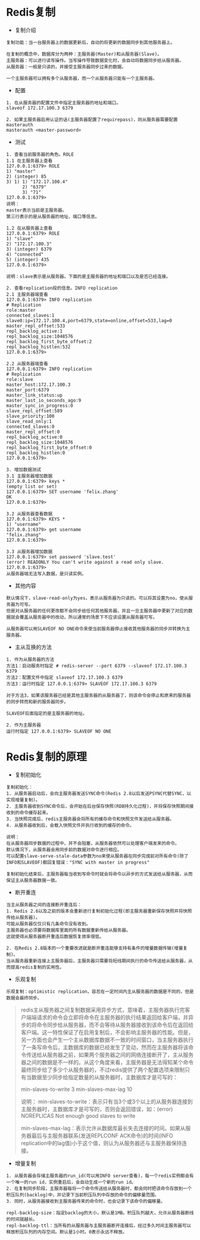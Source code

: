 # Redis复制
* 复制介绍
```
复制功能：当一台服务器上的数据更新后，自动的将更新的数据同步到其他服务器上。

在复制的概念中，数据库分为两种：主服务器(Master)和从服务器(Slave)。
主服务器：可以进行读写操作。当写操作导致数据变化时，会自动将数据同步给从服务器。
从服务器：一般是只读的，并接受主服务器同步过来的数据。

一个主服务器可以拥有多个从服务器，而一个从服务器只能有一个主服务器。
```

* 配置
```
1. 在从服务器的配置文件中指定主服务器的地址和端口。
slaveof 172.17.100.3 6379

2. 如果主服务器启用认证的话(主服务器配置了requirepass)，则从服务器需要配置masterauth
masterauth <master-password>
```

* 测试
```
1. 查看当前服务器的角色。ROLE
1.1 在主服务器上查看
127.0.0.1:6379> ROLE
1) "master"
2) (integer) 85
3) 1) 1) "172.17.100.4"
      2) "6379"
      3) "71"
127.0.0.1:6379>
说明：
master表示当前是主服务器。
第三行表示的是从服务器的地址、端口等信息。

1.2 在从服务器上查看
127.0.0.1:6379> ROLE
1) "slave"
2) "172.17.100.3"
3) (integer) 6379
4) "connected"
5) (integer) 435
127.0.0.1:6379>

说明：slave表示是从服务器。下面的是主服务器的地址和端口以及是否已经连接。

2. 查看replication段的信息。INFO replication
2.1 主服务器端查看
127.0.0.1:6379> INFO replication
# Replication
role:master
connected_slaves:1
slave0:ip=172.17.100.4,port=6379,state=online,offset=533,lag=0
master_repl_offset:533
repl_backlog_active:1
repl_backlog_size:1048576
repl_backlog_first_byte_offset:2
repl_backlog_histlen:532
127.0.0.1:6379>

2.2 从服务器端查看
127.0.0.1:6379> INFO replication
# Replication
role:slave
master_host:172.17.100.3
master_port:6379
master_link_status:up
master_last_io_seconds_ago:9
master_sync_in_progress:0
slave_repl_offset:589
slave_priority:100
slave_read_only:1
connected_slaves:0
master_repl_offset:0
repl_backlog_active:0
repl_backlog_size:1048576
repl_backlog_first_byte_offset:0
repl_backlog_histlen:0
127.0.0.1:6379>

3. 增加数据测试
3.1 主服务器增加数据
127.0.0.1:6379> keys *
(empty list or set)
127.0.0.1:6379> SET username 'felix.zhang'
OK
127.0.0.1:6379>

3.2 从服务器查看数据
127.0.0.1:6379> KEYS *
1) "username"
127.0.0.1:6379> get username
"felix.zhang"
127.0.0.1:6379>

3.3 从服务器增加数据
127.0.0.1:6379> set password 'slave.test'
(error) READONLY You can't write against a read only slave.
127.0.0.1:6379>
从服务器端无法写入数据，是只读实例。
```

* 其他内容
```
默认情况下，slave-read-only为yes，表示从服务器为只读的。可以将其设置为no，使从服务器为可写。
但是对从服务器的任何更改都不会同步给任何其他服务器，并且一旦主服务器中更新了对应的数据就会覆盖从服务器中的改动，所以通常的场景下不应该设置从服务器可写。

从服务器可以用SLAVEOF NO ONE命令来使当前服务器停止接收其他服务器的同步并转换为主服务器。

```

* 主从互换的方法
```
1. 作为从服务器的方法
方法1：启动服务时指定 # redis-server --port 6379 --slaveof 172.17.100.3 6379
方法2：配置文件中指定 slaveof 172.17.100.3 6379
方法3：运行时指定 127.0.0.1:6379> SLAVEOF 172.17.100.3 6379

对于方法3，如果该服务器已经是其他主服务器的从服务器了，则该命令会停止和原来的服务器的同步转而和新的服务器同步。

SLAVEOF后面指定的是主服务器的地址。

2. 作为主服务器
运行时指定 127.0.0.1:6379> SLAVEOF NO ONE
```


# Redis复制的原理
* 复制初始化
```
复制初始化：
1. 从服务器启动后，会向主服务器发送SYNC命令(Redis 2.8以后发送PSYNC代替SYNC，以实现增量复制)。
2. 主服务器收到SYNC命令后，会开始在后台保存快照(RDB持久化过程)，并将保存快照期间接收到的命令缓存起来。
3. 当快照完成后，redis主服务器会将所有的缓存命令和快照文件发送给从服务器。
4. 从服务器收到后，会载入快照文件并执行收到的缓存的命令。

说明：
在从服务器同步数据的过程中，并不会阻塞，从服务器依然可以处理客户端发来的命令。
默认情况下，从服务器会用同步前的数据对命令进行相应。
可以配置slave-serve-stale-data参数为no来使从服务器在同步完成前对所有命令(除了INFO和SLAVEOF)都回复错误："SYNC with master in progress"

复制初始化结束后，主服务器每当收到写命令时就会将命令以异步的方式发送给从服务器，从而保证主从服务器数据一致。
```

* 断开重连
```
当主从服务器之间的连接断开重连后：
1. Redis 2.6以及之前的版本会重新进行复制初始化过程(即主服务器重新保存快照并将快照传给从服务器)。
可能从服务器仅仅只有几条命令没有收到。
主服务器也必须要将数据库里面的所有数据重新传给从服务器。
这就使得从服务器断开重连后数据恢复效率很低。

2. 在Redis 2.8版本的一个重要改进就是断开重连能够支持有条件的增量数据传输(增量复制)。
当从服务器重新连接上主服务器后，主服务器只需要将短线期间执行的命令传送给从服务器，从而提高redis复制的实用性。
```


* 乐观复制
```
乐观复制：optimistic replication，容忍在一定时间内主从服务器的数据是不同的，但是数据会最终同步。
```

>redis主从服务器之间复制数据采用异步方式，意味着，主服务器执行完客户端端请求的命令会立即将命令在主服务器的执行结果返回给客户端，并异步的将命令同步给从服务器，而不会等待从服务器接收到该命令后在返回给客户端。这一特性保证了在启用复制后，不会影响主服务器的性能。但是，另一方面也会产生一个主从数据库数据不一致的时间窗口，当主服务器执行了一条写命令后，主数据库的数据已经发生了变动，然而在主服务器将该命令传送给从服务器之前，如果两个服务器之间的网络连接断开了，主从服务器之间的数据是不一样的。从这个角度来看，主服务器是无法得知某个命令最终同步给了多少个从服务器的，不过redis提供了两个配置选项来限制只有当数据至少同步给指定数量的从服务器时，主数据库才是可写的：
>
>min-slaves-to-write 3
>min-slaves-max-lag 10
>
>说明：
>min-slaves-to-write：表示只有当3个或3个以上的从服务器连接到主服务器时，主数据库才是可写的，否则会返回错误，如：(error) NOREPLICAS Not enough good slaves to write
>
>min-slaves-max-lag：表示允许从数据库最长失去连接的时间。如果从服务器最后与主服务器联系(发送REPLCONF ACK命令)的时间(INFO replication中的lag值)小于这个值，则认为从服务器还与主服务器保持连接。
>


* 增量复制
```
1. 从服务器会存储主服务器的run_id(可以用INFO server查看)，每一个redis实例都会有一个唯一的run id，实例重启后，会自动生成一个新的run id。
2. 在复制同步阶段，主服务器每将一个命令传送给从服务器时，都会同时把该命令存放到一个积压队列(backlog)中，并记录下当前积压队列中存放的命令的偏移量范围。
3. 同时，从服务器接收到主服务器传来的命令时，也会记录下该命令的偏移量。

repl-backlog-size：指定backlog的大小，默认是1MB。积压队列越大，允许从服务器断线的时间就越长。
repl-backlog-ttl：当所有的从服务器与主服务器断开连接后，经过多久时间主服务器可以释放积压队列的内存空间。默认是1小时。0表示永远不释放。
```

